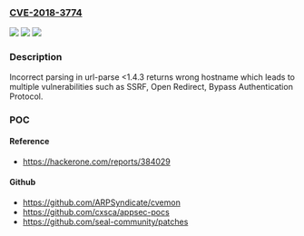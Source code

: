 ### [CVE-2018-3774](https://cve.mitre.org/cgi-bin/cvename.cgi?name=CVE-2018-3774)
![](https://img.shields.io/static/v1?label=Product&message=url-parse&color=blue)
![](https://img.shields.io/static/v1?label=Version&message=1.4.3%20&color=brightgreen)
![](https://img.shields.io/static/v1?label=Vulnerability&message=Forced%20Browsing%20(CWE-425)&color=brightgreen)

### Description

Incorrect parsing in url-parse <1.4.3 returns wrong hostname which leads to multiple vulnerabilities such as SSRF, Open Redirect, Bypass Authentication Protocol.

### POC

#### Reference
- https://hackerone.com/reports/384029

#### Github
- https://github.com/ARPSyndicate/cvemon
- https://github.com/cxsca/appsec-pocs
- https://github.com/seal-community/patches

